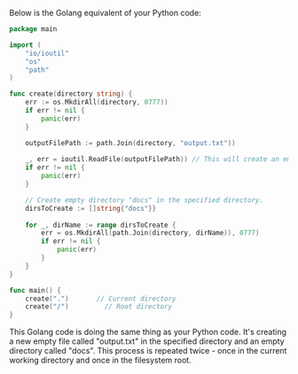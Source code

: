 Below is the Golang equivalent of your Python code:

```go
package main

import (
	"io/ioutil"
	"os"
	"path"
)

func create(directory string) {
	err := os.MkdirAll(directory, 0777))
	if err != nil {
		panic(err)
	}

	outputFilePath := path.Join(directory, "output.txt"))
	
	_, err = ioutil.ReadFile(outputFilePath)) // This will create an empty output file.
	if err != nil {
		panic(err)
	}

	// Create empty directory "docs" in the specified directory.
	dirsToCreate := []string{"docs"}}
	
	for _, dirName := range dirsToCreate {
		err = os.MkdirAll(path.Join(directory, dirName)), 0777)
		if err != nil {
			panic(err)
		}
	}
}

func main() {
	create(".")       // Current directory
	create("/")         // Root directory
}
```
This Golang code is doing the same thing as your Python code. It's creating a new empty file called "output.txt" in the specified directory and an empty directory called "docs". This process is repeated twice - once in the current working directory and once in the filesystem root.
